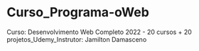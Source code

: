 # Curso_Programa-oWeb
Curso: Desenvolvimento Web Completo 2022 - 20 cursos + 20 projetos_Udemy_Instrutor: Jamilton Damasceno
